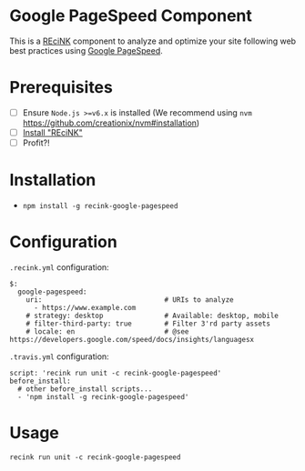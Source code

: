 Google PageSpeed Component
==========================

This is a [REciNK](https://github.com/MitocGroup/recink) component to
analyze and optimize your site following web best practices using [Google PageSpeed](https://developers.google.com/speed/pagespeed/).

# Prerequisites

- [ ] Ensure `Node.js >=v6.x` is installed (We recommend using `nvm` https://github.com/creationix/nvm#installation)
- [ ] [Install "REciNK"](https://github.com/MitocGroup/recink#installation)
- [ ] Profit?!

# Installation

- `npm install -g recink-google-pagespeed`

# Configuration

`.recink.yml` configuration:

```
$:
  google-pagespeed:
    uri:                              # URIs to analyze
      - https://www.example.com
    # strategy: desktop               # Available: desktop, mobile
    # filter-third-party: true        # Filter 3'rd party assets
    # locale: en                      # @see https://developers.google.com/speed/docs/insights/languagesx
```

`.travis.yml` configuration:

```
script: 'recink run unit -c recink-google-pagespeed'  
before_install:
  # other before_install scripts...
  - 'npm install -g recink-google-pagespeed'
```

# Usage

```
recink run unit -c recink-google-pagespeed
```
